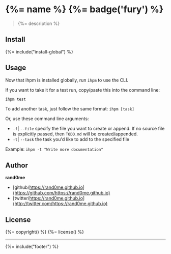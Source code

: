 # {%= name %} {%= badge('fury') %}

> {%= description %}

## Install
{%= include("install-global") %}

## Usage
Now that ihpm is installed globally, run `ihpm` to use the CLI.

If you want to take it for a test run, copy/paste this into the command line:

```bash
ihpm test
```

To add another task, just follow the same format: `ihpm [task]`

Or, use these command line arguments:

* `-f`| `--file` specify the file you want to create or append. If no source file is explicitly passed, then `TODO.md` will be created/appended.
* `-t`| `--task` the task you'd like to add to the specified file

Example: `ihpm -t "Write more documentation"`

## Author

**rand0me**

* [github/https://rand0me.github.io](https://github.com/https://rand0me.github.io)
* [twitter/https://rand0me.github.io](http://twitter.com/https://rand0me.github.io)

## License
{%= copyright() %}
{%= license() %}

***

{%= include("footer") %}
